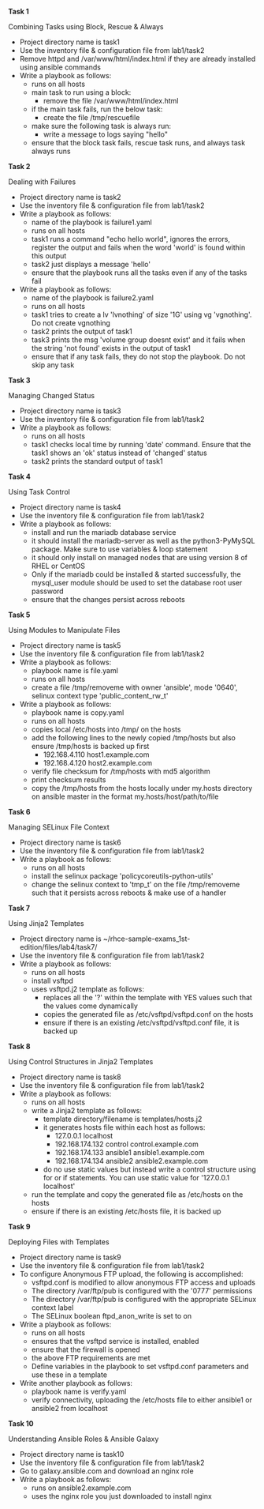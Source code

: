 
**Task 1** 

Combining Tasks using Block, Rescue & Always 

-  Project directory name is task1
-  Use the inventory file & configuration file from lab1/task2
-  Remove httpd and /var/www/html/index.html if they are already installed using ansible commands
-  Write a playbook as follows:
   - runs on all hosts
   - main task to run using a block:
     - remove the file /var/www/html/index.html
   - if the main task fails, run the below task:
     - create the file /tmp/rescuefile
   - make sure the following task is always run:
     - write a message to logs saying "hello"
   - ensure that the block task fails, rescue task runs, and always task always runs

**Task 2**

Dealing with Failures

-  Project directory name is task2
-  Use the inventory file & configuration file from lab1/task2
-  Write a playbook as follows:
   - name of the playbook is failure1.yaml
   - runs on all hosts
   - task1 runs a command "echo hello world", ignores the errors, register the output and fails when the word 'world' is found within this output
   - task2 just displays a message 'hello'
   - ensure that the playbook runs all the tasks even if any of the tasks fail
-  Write a playbook as follows:
   - name of the playbook is failure2.yaml
   - runs on all hosts
   - task1 tries to create a lv 'lvnothing' of size '1G' using vg 'vgnothing'. Do not create vgnothing
   - task2 prints the output of task1
   - task3 prints the msg 'volume group doesnt exist' and it fails when the string 'not found' exists in the output of task1
   - ensure that if any task fails, they do not stop the playbook. Do not skip any task

**Task 3**

Managing Changed Status

-  Project directory name is task3
-  Use the inventory file & configuration file from lab1/task2
-  Write a playbook as follows:
   - runs on all hosts
   - task1 checks local time by running 'date' command. Ensure that the task1 shows an 'ok' status instead of 'changed' status
   - task2 prints the standard output of task1

**Task 4**

Using Task Control

-  Project directory name is task4
-  Use the inventory file & configuration file from lab1/task2
-  Write a playbook as follows:
   - install and run the mariadb database service
   - it should install the mariadb-server as well as the python3-PyMySQL package. Make sure to use variables & loop statement
   - it should only install on managed nodes that are using version 8 of RHEL or CentOS
   - Only if the mariadb could be installed & started successfully, the mysql_user module should be used to set the database root user password
   - ensure that the changes persist across reboots

**Task 5**

Using Modules to Manipulate Files

-  Project directory name is task5
-  Use the inventory file & configuration file from lab1/task2
-  Write a playbook as follows:
   - playbook name is file.yaml
   - runs on all hosts
   - create a file /tmp/removeme with owner 'ansible', mode '0640', selinux context type 'public_content_rw_t'
-  Write a playbook as follows:
   - playbook name is copy.yaml
   - runs on all hosts
   - copies local /etc/hosts into /tmp/ on the hosts
   - add the following lines to the newly copied /tmp/hosts but also ensure /tmp/hosts is backed up first
     - 192.168.4.110 host1.example.com
     - 192.168.4.120 host2.example.com
   - verify file checksum for /tmp/hosts with md5 algorithm
   - print checksum results
   - copy the /tmp/hosts from the hosts locally under my.hosts directory on ansible master in the format my.hosts/host/path/to/file

**Task 6**

Managing SELinux File Context

-  Project directory name is task6
-  Use the inventory file & configuration file from lab1/task2
-  Write a playbook as follows:
   - runs on all hosts
   - install the selinux package 'policycoreutils-python-utils'
   - change the selinux context to 'tmp_t' on the file /tmp/removeme such that it persists across reboots & make use of a handler

**Task 7**

Using Jinja2 Templates

-  Project directory name is ~/rhce-sample-exams_1st-edition/files/lab4/task7/
-  Use the inventory file & configuration file from lab1/task2
-  Write a playbook as follows:
   - runs on all hosts
   - install vsftpd
   - uses vsftpd.j2 template as follows:
     - replaces all the '?' within the template with YES values such that the values come dynamically 
     - copies the generated file as /etc/vsftpd/vsftpd.conf on the hosts
     - ensure if there is an existing /etc/vsftpd/vsftpd.conf file, it is backed up

**Task 8**

Using Control Structures in Jinja2 Templates

-  Project directory name is task8
-  Use the inventory file & configuration file from lab1/task2
-  Write a playbook as follows:
   - runs on all hosts
   - write a Jinja2 template as follows:
     - template directory/filename is templates/hosts.j2
     - it generates hosts file within each host as follows:
       - 127.0.0.1 localhost
       - 192.168.174.132 control control.example.com
       - 192.168.174.133 ansible1 ansible1.example.com
       - 192.168.174.134 ansible2 ansible2.example.com
     - do no use static values but instead write a control structure using for or if statements. You can use static value for '127.0.0.1 localhost'
   - run the template and copy the generated file as /etc/hosts on the hosts
   - ensure if there is an existing /etc/hosts file, it is backed up

**Task 9**

Deploying Files with Templates

-  Project directory name is task9
-  Use the inventory file & configuration file from lab1/task2
-  To configure Anonymous FTP upload, the following is accomplished:
   - vsftpd.conf is modified to allow anonymous FTP access and uploads
   - The directory /var/ftp/pub is configured with the '0777' permissions
   - The directory /var/ftp/pub is configured with the appropriate SELinux context label
   - The SELinux boolean ftpd_anon_write is set to on
-  Write a playbook as follows:
   - runs on all hosts
   - ensures that the vsftpd service is installed, enabled
   - ensure that the firewall is opened 
   - the above FTP requirements are met
   - Define variables in the playbook to set vsftpd.conf parameters and use these in a template
-  Write another playbook as follows:
   - playbook name is verify.yaml
   - verify connectivity, uploading the /etc/hosts file to either ansible1 or ansible2 from localhost

**Task 10**

Understanding Ansible Roles & Ansible Galaxy

-  Project directory name is task10
-  Use the inventory file & configuration file from lab1/task2
-  Go to galaxy.ansible.com and download an nginx role
-  Write a playbook as follows:
   - runs on ansible2.example.com
   - uses the nginx role you just downloaded to install nginx


